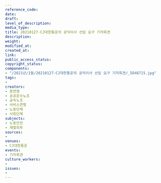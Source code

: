 ```yaml
---
reference_code: 
date: 
draft: 
level_of_description: 
media_type: 
title: 20210127-CJ대한통운의 공익이사 선임 요구 기자회견
description: 
weight: 
modified_at: 
created_at: 
link: 
public_access_status: 
copyright_status: 
components:
- "/2021년/1월/20210127-CJ대한통운의 공익이사 선임 요구 기자회견/_5D48715.jpg"
tags:
- 
creators:
- 총연맹
- 공공운수노조
- 금속노조
- 서비스연맹
- 노동단체
- 사회단체
subjects:
- 노동안전
- 재벌외투
sources:
- 
venues:
- CJ대한통운
events:
- 기자회견
culture_workers:
- 
issues:
- 
---
```

